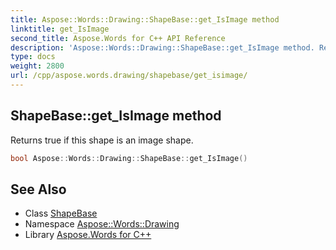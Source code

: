 ```yaml
---
title: Aspose::Words::Drawing::ShapeBase::get_IsImage method
linktitle: get_IsImage
second_title: Aspose.Words for C++ API Reference
description: 'Aspose::Words::Drawing::ShapeBase::get_IsImage method. Returns true if this shape is an image shape in C++.'
type: docs
weight: 2800
url: /cpp/aspose.words.drawing/shapebase/get_isimage/
---
```

## ShapeBase::get_IsImage method


Returns true if this shape is an image shape.

```cpp
bool Aspose::Words::Drawing::ShapeBase::get_IsImage()
```

## See Also

* Class [ShapeBase](../)
* Namespace [Aspose::Words::Drawing](../../)
* Library [Aspose.Words for C++](../../../)
